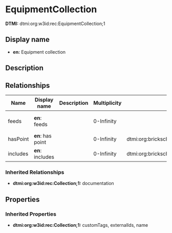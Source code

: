 # EquipmentCollection
**DTMI:** dtmi:org:w3id:rec:EquipmentCollection;1
## Display name
- **en:** Equipment collection
## Description
## Relationships
|Name|Display name|Description|Multiplicity|Target|Properties|Writable|
|-|-|-|-|-|-|-|
|feeds|**en**: feeds||0-Infinity||substance (schema: TBD)|True|
|hasPoint|**en**: has point||0-Infinity|dtmi:org:brickschema:schema:Brick:Point;1||True|
|includes|**en**: includes||0-Infinity|dtmi:org:brickschema:schema:Brick:Equipment;1||True|
### Inherited Relationships
* **dtmi:org:w3id:rec:Collection;1:** documentation
## Properties
### Inherited Properties
* **dtmi:org:w3id:rec:Collection;1:** customTags, externalIds, name
